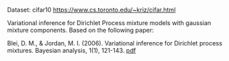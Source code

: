 Dataset: cifar10
https://www.cs.toronto.edu/~kriz/cifar.html

Variational inference for Dirichlet Process mixture models with gaussian mixture components. 
Based on the following paper:

Blei, D. M., & Jordan, M. I. (2006). Variational inference for Dirichlet process mixtures. Bayesian analysis, 1(1), 121-143. [pdf](http://www.cs.princeton.edu/~blei/papers/BleiJordan2004.pdf)

